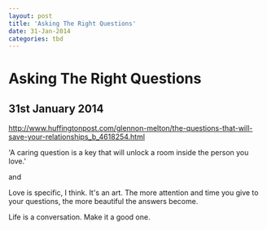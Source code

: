 ```yaml
---
layout: post
title: 'Asking The Right Questions'
date: 31-Jan-2014
categories: tbd
---
```


# Asking The Right Questions

## 31st January 2014

http://www.huffingtonpost.com/glennon-melton/the-questions-that-will-save-your-relationships_b_4618254.html

'A caring question is a key that will unlock a room inside the person you love.'

 

 

and

Love is specific,   I think. It's an art. The more attention and time you give to your questions, the more beautiful the answers become.

Life is a conversation. Make it a good one.
